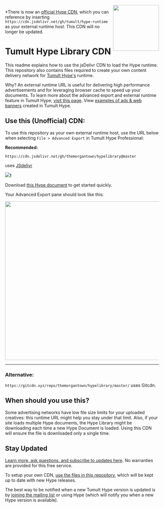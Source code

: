 <img style="float:right" src="https://raw.githubusercontent.com/themorgantown/hypelibrary/master/readme-hypelogo.png" width="150">

*There is now an [official Hype CDN](https://github.com/tumult/hype-runtime), which you can reference by inserting `https://cdn.jsdelivr.net/gh/tumult/hype-runtime` as your external runtime host. This CDN will no longer be updated. 

# Tumult Hype Library CDN

This readme explains how to use the jsDelivr CDN to load the Hype runtime. This repository also contains files required to create your own content delivery network for <a href="https://tumult.com/hype/pro">Tumult Hype's</a> runtime. 

Why? An external runtime URL is useful for delivering high performance advertisements and for leveraging browser cache to speed up your documents. To learn more about the advanced export and external runtime feature in Tumult Hype, [visit this page](http://tumult.com/hype/documentation/3.0/#external-runtime-hosting). View [examples of ads & web banners](https://tumult.com/hype/gallery/#Ads%20&%20Web%20Banners) created in Tumult Hype.

## Use this (Unofficial) CDN:

To use this repository as your own external runtime host, use the URL below when selecting `File > Advanced Export` in Tumult Hype Professional:

**Recommended:**

`https://cdn.jsdelivr.net/gh/themorgantown/hypelibrary@master`

uses [JSdelivr](https://jsdelivr.net) 

[![](https://data.jsdelivr.com/v1/package/gh/themorgantown/hypelibrary/badge)](https://www.jsdelivr.com/package/gh/themorgantown/hypelibrary)**!**

Download <a href="https://raw.githubusercontent.com/themorgantown/hypelibrary/master/Hype_CDN_prepared.hype.zip">this Hype document</a> to get started quickly. 

Your Advanced Export pane should look like this: 

<img src="https://raw.githubusercontent.com/themorgantown/hypelibrary/master/readme-advanced-export-image.png" width="520">


<hr>

### Alternative:

`https://gitcdn.xyz/repo/themorgantown/hypelibrary/master/` uses Gitcdn. 


## When should you use this? 

Some advertising networks have low file size limits for your uploaded creatives: this runtime URL might help you stay under that limit. Also, if your site loads multiple Hype documents, the Hype Library might be downloading each time a new Hype Document is loaded. Using this CDN will ensure the file is downloaded only a single time.

## Stay Updated

[Learn more, ask questions, and subscribe to updates here](https://forums.tumult.com/t/unofficial-tumult-hype-cdn/12912). No warranties are provided for this free service. 

To setup your own CDN, [use the files in this repository](https://github.com/themorgantown/hypelibrary), which will be kept up to date with new Hype releases.  

The best way to be notified when a new Tumult Hype version is updated is by [joining the mailing list](http://tumult.com/hype/#social-signups) or using Hype (which will notify you when a new Hype version is available). 
   

